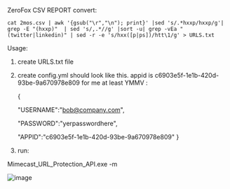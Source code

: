ZeroFox CSV REPORT convert:

`cat 2mos.csv | awk '{gsub("\r","\n"); print}' |sed 's/.*hxxp/hxxp/g'| grep -E "(hxxp)"  | sed 's/,.*//g' |sort -u| grep -vEa "(twitter|linkedin)" | sed -r -e 's/hxx([p|ps])/htt\1/g' > URLS.txt`


Usage:

1) create URLS.txt file 
2) create config.yml should look like this. appid is c6903e5f-1e1b-420d-93be-9a670978e809 for me at least YMMV  :



      {
  
      "USERNAME":"bob@company.com",
  
      "PASSWORD":"yerpasswordhere",
   
      "APPID":"c6903e5f-1e1b-420d-93be-9a670978e809"
      }


3) run:

Mimecast_URL_Protection_API.exe -m



![image](https://user-images.githubusercontent.com/4307863/132733359-042c0ed6-40c8-470f-92f7-e09303fe390f.png)
